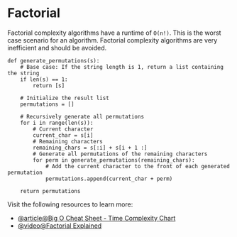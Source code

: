# Factorial

Factorial complexity algorithms have a runtime of `O(n!)`. This is the worst case scenario for an algorithm. Factorial complexity algorithms are very inefficient and should be avoided.

    def generate_permutations(s):
        # Base case: If the string length is 1, return a list containing the string
        if len(s) == 1:
            return [s]
    
        # Initialize the result list
        permutations = []
    
        # Recursively generate all permutations
        for i in range(len(s)):
            # Current character
            current_char = s[i]
            # Remaining characters
            remaining_chars = s[:i] + s[i + 1 :]
            # Generate all permutations of the remaining characters
            for perm in generate_permutations(remaining_chars):
                # Add the current character to the front of each generated permutation
                permutations.append(current_char + perm)
    
        return permutations

Visit the following resources to learn more:

- [@article@Big O Cheat Sheet - Time Complexity Chart](https://www.freecodecamp.org/news/big-o-cheat-sheet-time-complexity-chart/)
- [@video@Factorial Explained](https://www.youtube.com/watch?v=pxh__ugRKz8)